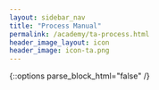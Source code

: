 ```yaml
---
layout: sidebar_nav
title: "Process Manual"
permalink: /academy/ta-process.html
header_image_layout: icon
header_image: icon-ta.png
---
```


{::options parse_block_html="false" /}

